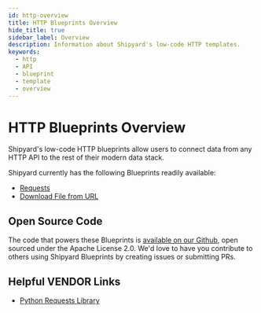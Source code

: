 ```yaml
---
id: http-overview
title: HTTP Blueprints Overview
hide_title: true
sidebar_label: Overview
description: Information about Shipyard's low-code HTTP templates.
keywords:
  - http
  - API
  - blueprint
  - template
  - overview
---
```


# HTTP Blueprints Overview

Shipyard's low-code HTTP blueprints allow users to connect data from any HTTP API to the rest of their modern data stack.

Shipyard currently has the following Blueprints readily available:
- [Requests](http-requests.md)
- [Download File from URL](http-download-file-from-url.md)

## Open Source Code
The code that powers these Blueprints is [available on our Github](https://github.com/shipyardapp/http-blueprints), open sourced under the Apache License 2.0. We'd love to have you contribute to others using Shipyard Blueprints by creating issues or submitting PRs.

## Helpful VENDOR Links
- [Python Requests Library](https://docs.python-requests.org/en/latest/)  